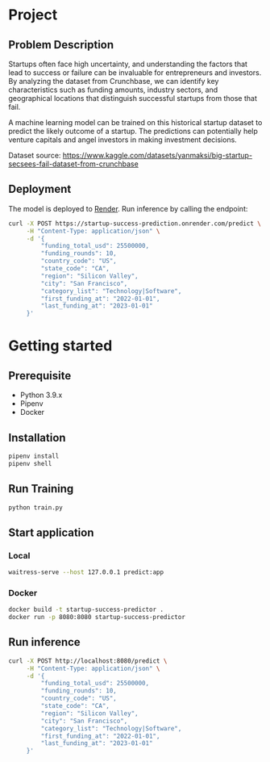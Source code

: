 # Project

## Problem Description

Startups often face high uncertainty, and understanding the factors that lead to success or failure can be invaluable for entrepreneurs and investors. By analyzing the dataset from Crunchbase, we can identify key characteristics such as funding amounts, industry sectors, and geographical locations that distinguish successful startups from those that fail.

A machine learning model can be trained on this historical startup dataset to predict the likely outcome of a startup. The predictions can potentially help venture capitals and angel investors in making investment decisions.

Dataset source: https://www.kaggle.com/datasets/yanmaksi/big-startup-secsees-fail-dataset-from-crunchbase

## Deployment
The model is deployed to [Render](https://startup-success-prediction.onrender.com). Run inference by calling the endpoint:
```bash
curl -X POST https://startup-success-prediction.onrender.com/predict \
     -H "Content-Type: application/json" \
     -d '{
         "funding_total_usd": 25500000,
         "funding_rounds": 10,
         "country_code": "US",
         "state_code": "CA",
         "region": "Silicon Valley",
         "city": "San Francisco",
         "category_list": "Technology|Software",
         "first_funding_at": "2022-01-01",
         "last_funding_at": "2023-01-01"
     }'
```

# Getting started

## Prerequisite
- Python 3.9.x
- Pipenv
- Docker

## Installation
```bash
pipenv install
pipenv shell
```

## Run Training
```bash
python train.py
```

## Start application
### Local
```bash
waitress-serve --host 127.0.0.1 predict:app
```

### Docker
```bash
docker build -t startup-success-predictor .
docker run -p 8080:8080 startup-success-predictor
```

## Run inference
```bash
curl -X POST http://localhost:8080/predict \
     -H "Content-Type: application/json" \
     -d '{
         "funding_total_usd": 25500000,
         "funding_rounds": 10,
         "country_code": "US",
         "state_code": "CA",
         "region": "Silicon Valley",
         "city": "San Francisco",
         "category_list": "Technology|Software",
         "first_funding_at": "2022-01-01",
         "last_funding_at": "2023-01-01"
     }'
```
